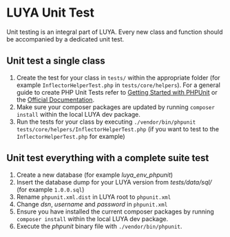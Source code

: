 # LUYA Unit Test

Unit testing is an integral part of LUYA. Every new class and function should be accompanied by a dedicated unit test.

## Unit test a single class

1. Create the test for your class in `tests/` within the appropriate folder (for example `InflectorHelperTest.php` in `tests/core/helpers`).
For a general guide to create PHP Unit Tests refer to [Getting Started with PHPUnit](https://phpunit.de/getting-started.html) or the [Official Documentation](https://phpunit.de/manual/current/en/index.html).
2. Make sure your composer packages are updated by running `composer install` within the local LUYA dev package.
3. Run the tests for your class by executing `./vendor/bin/phpunit tests/core/helpers/InflectorHelperTest.php` (if you want to test to the `InflectorHelperTest.php` for example)

## Unit test everything with a complete suite test

1. Create a new database (for example *luya_env_phpunit*)
2. Insert the database dump for your LUYA version from *tests/data/sql/* (for example `1.0.0.sql`)
3. Rename `phpunit.xml.dist` in LUYA root to `phpunit.xml`
4. Change *dsn*, *username* and *password* in `phpunit.xml`
5. Ensure you have installed the current composer packages by running `composer install` within the local LUYA dev package.
6. Execute the *phpunit* binary file with `./vendor/bin/phpunit`.